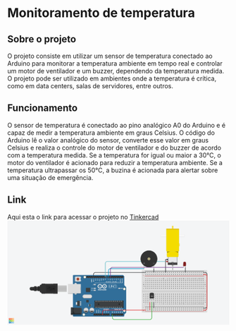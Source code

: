 # Monitoramento de temperatura

## Sobre o projeto

O projeto consiste em utilizar um sensor de temperatura conectado ao Arduino para monitorar a temperatura ambiente em tempo real e controlar um motor de ventilador e um buzzer, dependendo da temperatura medida. O projeto pode ser utilizado em ambientes onde a temperatura é crítica, como em data centers, salas de servidores, entre outros.

## Funcionamento
O sensor de temperatura é conectado ao pino analógico A0 do Arduino e é capaz de medir a temperatura ambiente em graus Celsius. O código do Arduino lê o valor analógico do sensor, converte esse valor em graus Celsius e realiza o controle do motor de ventilador e do buzzer de acordo com a temperatura medida. Se a temperatura for igual ou maior a 30°C, o motor do ventilador é acionado para reduzir a temperatura ambiente. Se a temperatura ultrapassar os 50°C, a buzina é acionada para alertar sobre uma situação de emergência. 

## Link
Aqui esta o link para acessar o projeto no
[Tinkercad](https://www.tinkercad.com/things/4C2DrXFNwgh?sharecode=4mN9__ZXQBVCZugdGeKR9u3BlNZY6U0cOfjONyhJm_0)
![Circuito](./circuito1.png)
